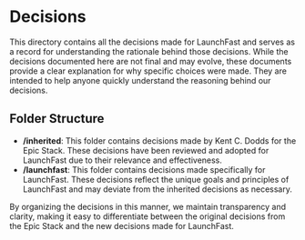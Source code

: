 # Decisions

This directory contains all the decisions made for LaunchFast and serves as a
record for understanding the rationale behind those decisions. While the
decisions documented here are not final and may evolve, these documents provide
a clear explanation for why specific choices were made. They are intended to
help anyone quickly understand the reasoning behind our decisions.

## Folder Structure

- **/inherited**: This folder contains decisions made by Kent C. Dodds for the
  Epic Stack. These decisions have been reviewed and adopted for LaunchFast due
  to their relevance and effectiveness.
- **/launchfast**: This folder contains decisions made specifically for
  LaunchFast. These decisions reflect the unique goals and principles of
  LaunchFast and may deviate from the inherited decisions as necessary.

By organizing the decisions in this manner, we maintain transparency and
clarity, making it easy to differentiate between the original decisions from the
Epic Stack and the new decisions made for LaunchFast.
